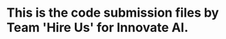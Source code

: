This is the code submission files by Team 'Hire Us' for Innovate AI.
====================================================================
